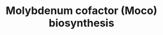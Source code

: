 ---
annotations:
- id: DOID:0111163
  parent: genetic disease
  type: Disease Ontology
  value: molybdenum cofactor deficiency type B
- id: DOID:0060236
  parent: genetic disease
  type: Disease Ontology
  value: xanthinuria
- id: PW:0000427
  parent: classic metabolic pathway
  type: Pathway Ontology
  value: molybdenum cofactor biosynthetic pathway
- id: PW:0001817
  parent: disease pathway
  type: Pathway Ontology
  value: molybdenum cofactor deficiency pathway
- id: DOID:0111166
  parent: genetic disease
  type: Disease Ontology
  value: molybdenum cofactor deficiency type C
- id: PW:0001591
  parent: disease pathway
  type: Pathway Ontology
  value: xanthinuria  type I pathway
- id: DOID:0111165
  parent: genetic disease
  type: Disease Ontology
  value: molybdenum cofactor deficiency
- id: PW:0001592
  parent: disease pathway
  type: Pathway Ontology
  value: xanthinuria type II pathway
- id: PW:0000428
  parent: classic metabolic pathway
  type: Pathway Ontology
  value: altered molybdenum cofactor biosynthetic pathway
authors:
- DeSl
- Egonw
- Josienlandman
- IreneHemel
- MaintBot
- Finterly
description: This pathway visualises the Moco biosynthesis, which is used as a cofactor
  for several enzymes. Several diseases (MoCD type A, B and C) are clinically very
  similar to sulphite oxidase (SO) deficiency (see [https://www.wikipathways.org/index.php/Pathway:WP4504]
  for the pathway related to SO-deficiency). This pathway was inspired by Chapter
  12 of the book of Blau (ISBN 3642403360 (978-3642403361)).
last-edited: 2021-06-23
organisms:
- Homo sapiens
redirect_from:
- /index.php/Pathway:WP4507
- /instance/WP4507
- /instance/WP4507_rr119314
revision: r119314
schema-jsonld:
- '@context': https://schema.org/
  '@id': https://wikipathways.github.io/pathways/WP4507.html
  '@type': Dataset
  creator:
    '@type': Organization
    name: WikiPathways
  description: This pathway visualises the Moco biosynthesis, which is used as a cofactor
    for several enzymes. Several diseases (MoCD type A, B and C) are clinically very
    similar to sulphite oxidase (SO) deficiency (see [https://www.wikipathways.org/index.php/Pathway:WP4504]
    for the pathway related to SO-deficiency). This pathway was inspired by Chapter
    12 of the book of Blau (ISBN 3642403360 (978-3642403361)).
  keywords:
  - Aldehyde oxidase
  - Amidoxime reducingcomponent
  - GTP
  - Gephyrin(E domain)
  - Gephyrin(G domain)
  - MOCS1A
  - MOCS2A
  - MOCS2B
  - MPT
  - MPT-AMP
  - Moco
  - R-OH
  - Sulfate
  - Sulfite
  - Sulfite oxidase
  - Xanthine
  - Xanthine oxidase
  - cPMP
  - urate
  license: CC0
  name: Molybdenum cofactor (Moco) biosynthesis
seo: CreativeWork
title: Molybdenum cofactor (Moco) biosynthesis
wpid: WP4507
---